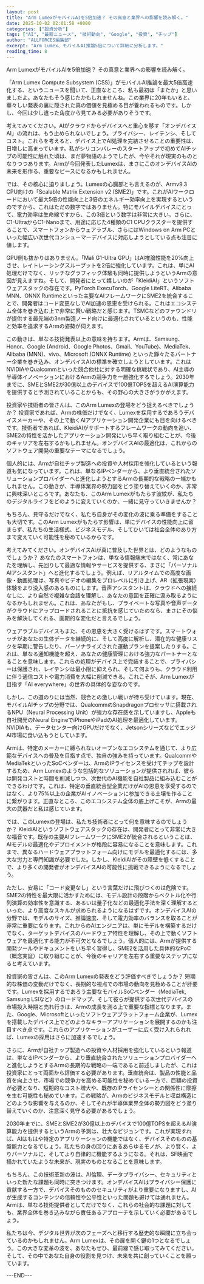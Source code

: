 ```yaml
---
layout: post
title: "Arm LumexがモバイルAIを5倍加速？ その真意と業界への影響を読み解く。"
date: 2025-10-02 02:01:58 +0000
categories: ["投資分析"]
tags: ["AI", "最新ニュース", "技術動向", "Google", "投資", "チップ"]
author: "ALLFORCES編集部"
excerpt: "Arm Lumex、モバイルAI推論5倍について詳細に分析します。"
reading_time: 8
---
```


Arm LumexがモバイルAIを5倍加速？ その真意と業界への影響を読み解く。

「Arm Lumex Compute Subsystem (CSS)」がモバイルAI推論を最大5倍高速化する、というニュースを聞いて、正直なところ、私も最初は「またか」と思いましたよ。あなたもそう感じたかもしれませんね。この業界に20年もいると、華々しい発表の裏に隠された真の価値を見極める目が養われるものです。しかし、今回は少し違った角度から見てみる必要がありそうです。

考えてみてください。AIがクラウドからデバイスへと重心を移す「オンデバイスAI」の流れは、もう止められないでしょう。プライバシー、レイテンシ、そしてコスト。これらを考えると、デバイス上でAI処理を完結させることの重要性は、日増しに高まっています。私がシリコンバレーのスタートアップで初めてAIチップの可能性に触れた頃は、まだ夢物語のようでしたが、今やそれが現実のものとなりつつあります。Armが今回発表したLumexは、まさにこのオンデバイスAIの未来を形作る、重要なピースになるかもしれません。

では、その核心に迫りましょう。Lumexの心臓部とも言えるのが、Armv9.3 CPU向けの「Scalable Matrix Extension v2 (SME2)」です。これがAIワークロードにおいて最大5倍の性能向上と3倍のエネルギー効率向上を実現するというのですから、これはただの数字ではありません。特にモバイルデバイスにとって、電力効率は生命線ですから、この3倍という数字は非常に大きい。さらに、C1-UltraからC1-Nanoまで、用途に応じた4種類のC1 CPUクラスターを提供することで、スマートフォンからウェアラブル、さらにはWindows on Arm PCといった幅広い次世代コンシューマーデバイスに対応しようとしている点も注目に値します。

GPU側も抜かりはありません。「Mali G1-Ultra GPU」はAI推論性能を20%向上させ、レイトレーシングスループットを2倍に強化しています。これは、単にAI処理だけでなく、リッチなグラフィック体験も同時に提供しようというArmの意図が見えますね。そして、開発者にとって嬉しいのが「KleidiAI」というソフトウェアスタックの存在です。PyTorch ExecuTorch、Google LiteRT、Alibaba MNN、ONNX Runtimeといった主要なAIフレームワークにSME2を統合することで、開発者はコード変更なしでAI加速の恩恵を受けられる。これはエコシステム全体を巻き込む上で非常に賢い戦略だと感じます。TSMCなどのファウンドリが提供する最先端の3nm製造ノード向けに最適化されているというのも、性能と効率を追求するArmの姿勢が伺えます。

この動きは、単なる技術発表以上の意味を持ちます。Armは、Samsung、Honor、Google (Android、Google Photos、Gmail、YouTube)、MediaTek、Alibaba (MNN)、vivo、Microsoft (ONNX Runtime) といった錚々たるパートナー企業を巻き込み、オンデバイスAIの標準を確立しようとしています。これはNVIDIAやQualcommといった競合他社に対する明確な挑戦状であり、AI主導の半導体イノベーションにおけるArmの競争力を一層強化するでしょう。2030年までに、SMEとSME2が30億以上のデバイスで100億TOPSを超えるAI演算能力を提供すると予測されていることからも、その野心の大きさがうかがえます。

投資家や技術者の皆さんは、このArm Lumexの登場をどう捉えるべきでしょうか？ 投資家であれば、Armの株価だけでなく、Lumexを採用するであろうデバイスメーカーや、その上で動くAIアプリケーション開発企業にも目を向けるべきです。技術者であれば、KleidiAIがサポートするフレームワークの動向を追い、SME2の特性を活かしたアプリケーション開発にいち早く取り組むことが、今後のキャリアを左右するかもしれません。オンデバイスAIの最適化は、これからのソフトウェア開発の重要なテーマになるでしょう。

個人的には、Armが自社チップ製造への投資や人材採用を強化しているという報道も気になっています。これは、単なるIPベンダーから、より垂直統合されたソリューションプロバイダーへと進化しようとするArmの長期的な戦略の一端かもしれません。この動きが、半導体業界の勢力図をどう塗り替えていくのか、非常に興味深いところです。あなたも、このArm Lumexがもたらす波紋が、私たちのデジタルライフをどのように変えていくのか、一緒に見守っていきませんか？

もちろん、見守るだけでなく、私たち自身がその変化の波に乗る準備をすることも大切です。このArm Lumexがもたらす影響は、単にデバイスの性能向上に留まらず、私たちの生活様式、ビジネスモデル、そしてひいては社会全体のあり方まで変えていく可能性を秘めているからです。

考えてみてください。オンデバイスAIが真に普及した世界とは、どのようなものでしょうか？ あなたのスマートフォンは、単なる情報端末ではなく、常にあなたを理解し、先回りして最適な情報やサービスを提供する、まさに「パーソナルAIアシスタント」へと進化するでしょう。例えば、リアルタイムでの高度な画像・動画処理は、写真やビデオの編集をプロレベルに引き上げ、AR（拡張現実）体験をより没入感のあるものにします。音声アシスタントは、クラウドへの接続なしに、より自然で複雑な会話を理解し、あなたの意図を正確に汲み取るようになるかもしれません。これは、あなたがもし、プライベートな写真や音声データがクラウドにアップロードされることに抵抗を感じていたのなら、まさにその悩みを解決してくれる、画期的な変化だと言えるでしょう。

ウェアラブルデバイスもまた、その恩恵を大きく受けるはずです。スマートウォッチがあなたの生体データを継続的に、そして高度に解析し、潜在的な健康リスクを早期に警告したり、パーソナライズされた運動プランを提案したりする。これは、単なる通知機能を超え、あなたの健康管理における強力なパートナーとなることを意味します。これらの処理がデバイス上で完結することで、プライバシーは保護され、レイテンシは最小限に抑えられ、そして何よりも、クラウド利用に伴う通信コストや電力消費を大幅に削減できる。これこそが、Arm Lumexが目指す「AI everywhere」の世界の具体的な姿なのです。

しかし、この道のりには当然、競合との激しい戦いが待ち受けています。現在、モバイルAIチップの分野では、QualcommのSnapdragonプロセッサに搭載されるNPU（Neural Processing Unit）が強力な存在感を示していますし、Appleも自社開発のNeural EngineでiPhoneやiPadのAI処理を最適化しています。NVIDIAも、データセンター向けGPUだけでなく、JetsonシリーズなどでエッジAI市場に食い込もうとしています。

Armは、特定のメーカーに縛られないオープンなエコシステムを通じて、より広範なデバイスへの普及を目指す点で、独自の強みを持っています。QualcommやMediaTekといったSoCベンダーは、ArmのIPライセンスを受けてチップを設計するため、Arm Lumexのような包括的なソリューションが提供されれば、彼らは開発コストと時間を削減しつつ、次世代のAI機能を自社製品に組み込むことができるわけです。これは、特定の垂直統合型企業だけがAIの恩恵を享受するのではなく、より75%以上の企業がAIイノベーションに参加できる土壌を作ることに繋がります。正直なところ、このエコシステム全体の底上げこそが、Armの最大の武器だと私は感じています。

では、このLumexの登場は、私たち技術者にとって何を意味するのでしょうか？ KleidiAIというソフトウェアスタックの存在は、開発者にとって非常に大きな福音です。既存の主要AIフレームワークにSME2が統合されるということは、AIモデルの最適化やデプロイメントが格段に容易になることを意味します。これまで、異なるハードウェアプラットフォーム向けにモデルを最適化するには、多大な労力と専門知識が必要でした。しかし、KleidiAIがその障壁を低くすることで、より多くの開発者がオンデバイスAIの可能性に挑戦できるようになるでしょう。

ただし、安易に「コード変更なし」という言葉だけに飛びつくのは危険です。SME2の特性を最大限に活かすためには、モデル設計の段階からベクトル化や行列演算の効率性を意識する、あるいは量子化などの最適化手法を深く理解するといった、より高度なスキルが求められるようになるはずです。オンデバイスAIの分野では、モデルのサイズ、推論速度、そして電力効率のバランスを取ることが非常に重要になります。これからのAIエンジニアは、単にモデルを構築するだけでなく、ターゲットデバイスのハードウェア特性を理解し、その上で動くソフトウェアを最適化する能力が不可欠となるでしょう。個人的には、Armが提供する開発ツールやドキュメントをいち早く習得し、SME2を活用した具体的なPoC（概念実証）に取り組むことが、今後のキャリアを左右する重要なステップになると考えています。

投資家の皆さんは、このArm Lumexの発表をどう評価すべきでしょうか？ 短期的な株価の変動だけでなく、長期的な視点での市場の動向を見極めることが肝要です。Lumexを採用するであろう主要なモバイルSoCベンダー（MediaTek, Samsung LSIなど）のロードマップ、そして彼らが提供する次世代デバイスの市場投入時期と売れ行きは、Armの成長を測る上で重要な指標となります。また、Google、Microsoftといったソフトウェアプラットフォーム企業が、Lumexを搭載したデバイス上でどのようなキラーアプリケーションを展開するのかも注目すべき点です。これらのアプリケーションがユーザーに広く受け入れられれば、Lumexの採用はさらに加速するでしょう。

さらに、Armが自社チップ製造への投資や人材採用を強化しているという報道は、単なるIPベンダーから、より垂直統合されたソリューションプロバイダーへと進化しようとするArmの長期的な戦略の一端であると前述しましたが、これは投資家にとって両面から評価する必要があります。垂直統合は、製品の性能と品質を向上させ、市場での競争力を高める可能性を秘めている一方で、巨額の投資が必要となり、短期的なコスト増大や、既存のIPライセンシーとの関係性に摩擦を生む可能性も秘めています。この戦略が、Armのビジネスモデルと収益構造にどのような影響を与えるのか、そしてそれが半導体業界全体の勢力図をどう塗り替えていくのか、注意深く見守る必要があるでしょう。

2030年までに、SMEとSME2が30億以上のデバイスで100億TOPSを超えるAI演算能力を提供するというArmの予測は、壮大なビジョンです。これが実現すれば、AIはもはや特定のアプリケーションの機能ではなく、デバイスそのものの基盤能力となるでしょう。私たちの身の回りにあるあらゆるモノが、より賢く、よりパーソナルに、そしてより自律的に機能するようになる。それは、SF映画で描かれていたような未来が、現実のものとなることを意味します。

もちろん、この技術革新の波は、AI倫理、データプライバシー、セキュリティといった新たな課題も同時に突きつけます。オンデバイスAIはプライバシー保護に貢献する一方で、デバイスそのもののセキュリティがより重要になりますし、AIが生成するコンテンツの信頼性や公平性といった問題も避けては通れません。Armは、単なる技術提供者としてだけでなく、これらの社会的な課題に対しても、業界全体を巻き込みながら責任あるアプローチを示していく必要があるでしょう。

私たちは今、デジタル世界が次のフェーズへと移行する歴史的な瞬間に立ち会っているのかもしれません。Arm Lumexは、その扉を開く鍵の1つとなるでしょう。この大きな変革の波を、あなたもぜひ、最前線で感じ取ってみてください。そして、その中であなた自身の役割を見つけ、未来を共に創っていくことを願っています。

---END---